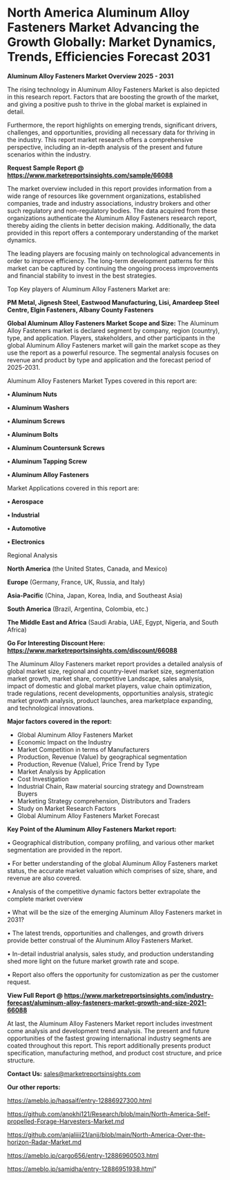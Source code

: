 # North America Aluminum Alloy Fasteners Market Advancing the Growth Globally: Market Dynamics, Trends, Efficiencies Forecast 2031

<Strong> Aluminum Alloy Fasteners Market Overview 2025 - 2031</strong>

The rising technology in Aluminum Alloy Fasteners Market is also depicted in this research report. Factors that are boosting the growth of the market, and giving a positive push to thrive in the global market is explained in detail.

Furthermore, the report highlights on emerging trends, significant drivers, challenges, and opportunities, providing all necessary data for thriving in the industry. This report market research offers a comprehensive perspective, including an in-depth analysis of the present and future scenarios within the industry.

<strong>Request Sample Report @ <a href=https://www.marketreportsinsights.com/sample/66088>https://www.marketreportsinsights.com/sample/66088</a></strong>

The market overview included in this report provides information from a wide range of resources like government organizations, established companies, trade and industry associations, industry brokers and other such regulatory and non-regulatory bodies. The data acquired from these organizations authenticate the Aluminum Alloy Fasteners research report, thereby aiding the clients in better decision making. Additionally, the data provided in this report offers a contemporary understanding of the market dynamics.

The leading players are focusing mainly on technological advancements in order to improve efficiency. The long-term development patterns for this market can be captured by continuing the ongoing process improvements and financial stability to invest in the best strategies.

Top Key players of Aluminum Alloy Fasteners Market are:

<strong>PM Metal, Jignesh Steel, Eastwood Manufacturing, Lisi, Amardeep Steel Centre, Elgin Fasteners, Albany County Fasteners</strong>

<strong><b>Global Aluminum Alloy Fasteners Market Scope and Size:</b></strong>
The Aluminum Alloy Fasteners market is declared segment by company, region (country), type, and application. Players, stakeholders, and other participants in the global Aluminum Alloy Fasteners market will gain the market scope as they use the report as a powerful resource. The segmental analysis focuses on revenue and product by type and application and the forecast period of 2025-2031.

Aluminum Alloy Fasteners Market Types covered in this report are:

<strong>• Aluminum Nuts

• Aluminum Washers

• Aluminum Screws

• Aluminum Bolts

• Aluminum Countersunk Screws

• Aluminum Tapping Screw

• Aluminum Alloy Fasteners</strong>

Market Applications covered in this report are:

<strong>• Aerospace

• Industrial

• Automotive

• Electronics</strong> 

Regional Analysis

<strong>North America</strong> (the United States, Canada, and Mexico)

<strong>Europe</strong> (Germany, France, UK, Russia, and Italy)

<strong>Asia-Pacific</strong> (China, Japan, Korea, India, and Southeast Asia)

<strong>South America</strong> (Brazil, Argentina, Colombia, etc.)

<strong>The Middle East and Africa</strong> (Saudi Arabia, UAE, Egypt, Nigeria, and South Africa)

<strong>Go For Interesting Discount Here: <a href=https://www.marketreportsinsights.com/discount/66088>https://www.marketreportsinsights.com/discount/66088</a></strong>

The Aluminum Alloy Fasteners market report provides a detailed analysis of global market size, regional and country-level market size, segmentation market growth, market share, competitive Landscape, sales analysis, impact of domestic and global market players, value chain optimization, trade regulations, recent developments, opportunities analysis, strategic market growth analysis, product launches, area marketplace expanding, and technological innovations.

<strong><b>Major factors covered in the report:</b></strong>
<ul>
  <li>Global Aluminum Alloy Fasteners Market </li>
  <li>Economic Impact on the Industry</li>
  <li>Market Competition in terms of Manufacturers</li>
  <li>Production, Revenue (Value) by geographical segmentation</li>
  <li>Production, Revenue (Value), Price Trend by Type</li>
  <li>Market Analysis by Application</li>
  <li>Cost Investigation</li>
  <li>Industrial Chain, Raw material sourcing strategy and Downstream Buyers</li>
  <li>Marketing Strategy comprehension, Distributors and Traders</li>
  <li>Study on Market Research Factors</li>
  <li>Global Aluminum Alloy Fasteners Market Forecast</li>
</ul>

<strong><b>Key Point of the Aluminum Alloy Fasteners Market report:</b></strong>

• Geographical distribution, company profiling, and various other market segmentation are provided in the report.

• For better understanding of the global Aluminum Alloy Fasteners market status, the accurate market valuation which comprises of size, share, and revenue are also covered.

• Analysis of the competitive dynamic factors better extrapolate the complete market overview

• What will be the size of the emerging Aluminum Alloy Fasteners market in 2031?

• The latest trends, opportunities and challenges, and growth drivers provide better construal of the Aluminum Alloy Fasteners Market.

• In-detail industrial analysis, sales study, and production understanding shed more light on the future market growth rate and scope.

• Report also offers the opportunity for customization as per the customer request.

<strong><b>View Full Report @ <a href=https://www.marketreportsinsights.com/industry-forecast/aluminum-alloy-fasteners-market-growth-and-size-2021-66088>https://www.marketreportsinsights.com/industry-forecast/aluminum-alloy-fasteners-market-growth-and-size-2021-66088</a></b></strong>


At last, the Aluminum Alloy Fasteners Market report includes investment come analysis and development trend analysis. The present and future opportunities of the fastest growing international industry segments are coated throughout this report. This report additionally presents product specification, manufacturing method, and product cost structure, and price structure.

<strong>Contact Us:</strong>
sales@marketreportsinsights.com

<strong>Our other reports:</strong>

<a href=https://ameblo.jp/haqsaif/entry-12886927300.html>https://ameblo.jp/haqsaif/entry-12886927300.html</a>

<a href=https://github.com/anokhi121/Research/blob/main/North-America-Self-propelled-Forage-Harvesters-Market.md>https://github.com/anokhi121/Research/blob/main/North-America-Self-propelled-Forage-Harvesters-Market.md</a>

<a href=https://github.com/anjaliiii21/anjj/blob/main/North-America-Over-the-horizon-Radar-Market.md>https://github.com/anjaliiii21/anjj/blob/main/North-America-Over-the-horizon-Radar-Market.md</a>

<a href=https://ameblo.jp/cargo656/entry-12886960503.html>https://ameblo.jp/cargo656/entry-12886960503.html</a>

<a href=https://ameblo.jp/samidha/entry-12886951938.html>https://ameblo.jp/samidha/entry-12886951938.html</a>"
